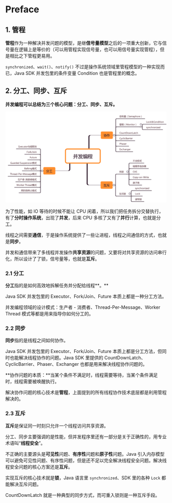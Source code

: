 # Preface

## 1. 管程

**管程**作为一种解决并发问题的模型，是继**信号量模型**之后的一项重大创新，它与信号量在逻辑上是等价的（可以用管程实现信号量，也可以用信号量实现管程），但是相比之下管程更易用。

`synchronized`、`wait()`、`notify()` 不过是操作系统领域里管程模型的一种实现而已，Java SDK 并发包里的条件变量 Condition 也是管程里的概念。

## 2. 分工、同步、互斥

**并发编程可以总结为三个核心问题：分工、同步、互斥。**

![](../../.gitbook/assets/image%20%2865%29.png)

为了性能，如 IO 等待的时候不能让 CPU 闲着，所以我们把任务拆分交替执行，有了**分时操作系统**，出现了**并发**，后来 CPU 多核了又有了**并行**计算，也就是分工。

线程之间需要**通信**，于是操作系统提供了一些让进程，线程之间通信的方式，也就是**同步**。

并发和通信带来了多线程并发操作**共享资源**的问题，又要将对共享资源的访问串行化，所以设计了了锁，信号量等，也就是**互斥**。

### **2.1 分工**

**分工**指的是如何高效地拆解任务并分配给线程**。**

Java SDK 并发包里的 Executor、Fork/Join、Future 本质上都是一种分工方法。

并发编程领域的设计模式：生产者 - 消费者、Thread-Per-Message、Worker Thread 模式等都是用来指导你如何分工的。

### 2.2 同步

**同步**指的是线程之间如何协作。

Java SDK 并发包里的 Executor、Fork/Join、Future 本质上都是分工方法，但同时也能解决线程协作的问题。Java SDK 里提供的 CountDownLatch、CyclicBarrier、Phaser、Exchanger 也都是用来解决线程协作问题的。

**协作问题的本质：**当某个条件不满足时，线程需要等待，当某个条件满足时，线程需要被唤醒执行。

解决协作问题的核心技术是**管程**，上面提到的所有线程协作技术底层都是利用管程解决的。

### **2.3 互斥**

**互斥**是保证同一时刻只允许一个线程访问共享资源。

分工、同步主要强调的是性能，但并发程序里还有一部分是关于正确性的，用专业术语叫“**线程安全**”。

不正确的主要源头是**可见性**问题、**有序性**问题和**原子性**问题。Java 引入内存模型可以避免可见性问题、有序性问题，但是还不足以完全解决线程安全问题。解决线程安全问题的核心方案还是**互斥**。

实现互斥的核心技术就是**锁**，Java 语言里 `synchronized`、SDK 里的各种 `Lock` 都能解决互斥问题。

CountDownLatch 就是一种典型的同步方式，而可重入锁则是一种互斥手段。

